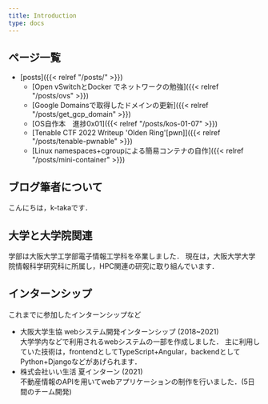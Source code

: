 ```yaml
---
title: Introduction
type: docs
---
```


## ページ一覧

- [posts]({{< relref "/posts/" >}})
  - [Open vSwitchとDocker でネットワークの勉強]({{< relref "/posts/ovs" >}})
  - [Google Domainsで取得したドメインの更新]({{< relref "/posts/get_gcp_domain" >}})
  - [OS自作本　進捗0x01]({{< relref "/posts/kos-01-07" >}})
  - [Tenable CTF 2022 Writeup 'Olden Ring'[pwn]]({{< relref "/posts/tenable-pwnable" >}})
  - [Linux namespaces+cgroupによる簡易コンテナの自作]({{< relref "/posts/mini-container" >}})



## ブログ筆者について
こんにちは，k-takaです．


## 大学と大学院関連
学部は大阪大学工学部電子情報工学科を卒業しました．
現在は，大阪大学大学院情報科学研究科に所属し，HPC関連の研究に取り組んでいます．

## インターンシップ
これまでに参加したインターンシップなど

- 大阪大学生協 webシステム開発インターンシップ (2018~2021)  
大学学内などで利用されるwebシステムの一部を作成しました．
主に利用していた技術は，frontendとしてTypeScript+Angular，backendとしてPython+Djangoなどがあげられます．
- 株式会社いい生活 夏インターン (2021)  
不動産情報のAPIを用いてwebアプリケーションの制作を行いました．(5日間のチーム開発)

